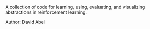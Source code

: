 A collection of code for learning, using, evaluating, and visualizing abstractions in reinforcement learning.

Author: David Abel